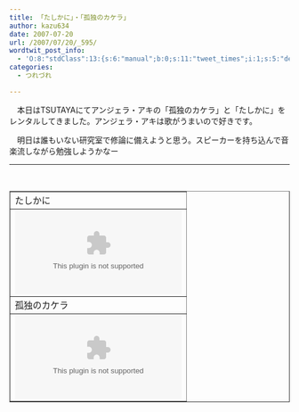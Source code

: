```yaml
---
title: 「たしかに」・「孤独のカケラ」
author: kazu634
date: 2007-07-20
url: /2007/07/20/_595/
wordtwit_post_info:
  - 'O:8:"stdClass":13:{s:6:"manual";b:0;s:11:"tweet_times";i:1;s:5:"delay";i:0;s:7:"enabled";i:1;s:10:"separation";s:2:"60";s:7:"version";s:3:"3.7";s:14:"tweet_template";b:0;s:6:"status";i:2;s:6:"result";a:0:{}s:13:"tweet_counter";i:2;s:13:"tweet_log_ids";a:1:{i:0;i:3069;}s:9:"hash_tags";a:0:{}s:8:"accounts";a:1:{i:0;s:7:"kazu634";}}'
categories:
  - つれづれ

---
```

<div class="section">
<p>
    　本日はTSUTAYAにてアンジェラ・アキの「孤独のカケラ」と「たしかに」をレンタルしてきました。アンジェラ・アキは歌がうまいので好きです。
</p>
  
<p>
    　明日は誰もいない研究室で修論に備えようと思う。スピーカーを持ち込んで音楽流しながら勉強しようかなー
</p>
  
<hr />
  
<center>
<br /> 
    
<table cellspacing="0" cellpadding="2" border="1">
<tr valign="top">
<td>
          たしかに
</td>
</tr>
      
<tr valign="top">
<td>
<object height=&#8221;350&#8243; width=&#8221;425&#8243;><param name=&#8221;movie&#8221; value=&#8221;http://www.youtube.com/v/R9ZQuEd3Q6c&#8221;><param name=&#8221;wmode&#8221; value=&#8221;transparent&#8221;><embed src=&#8221;http://www.youtube.com/v/R9ZQuEd3Q6c&#8221; type=&#8221;application/x-shockwave-flash&#8221; wmode=&#8221;transparent&#8221; height=&#8221;350&#8243; width=&#8221;425&#8243;></object>
</td>
</tr>
      
<tr valign="top">
<td>
          孤独のカケラ
</td>
</tr>
      
<tr valign="top">
<td>
<object height=&#8221;350&#8243; width=&#8221;425&#8243;><param name=&#8221;movie&#8221; value=&#8221;http://www.youtube.com/v/yChIXtvbQvE&#8221;><param name=&#8221;wmode&#8221; value=&#8221;transparent&#8221;><embed src=&#8221;http://www.youtube.com/v/yChIXtvbQvE&#8221; type=&#8221;application/x-shockwave-flash&#8221; wmode=&#8221;transparent&#8221; height=&#8221;350&#8243; width=&#8221;425&#8243;></object>
</td>
</tr>
</table>
    
<p>
</center> </div>